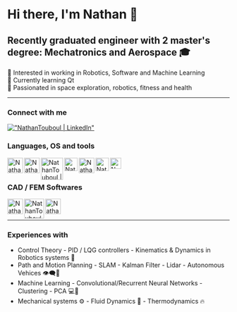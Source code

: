 # Hi there, I'm Nathan 👋

## Recently graduated engineer with 2 master's degree: Mechatronics and Aerospace 🎓


🤖 Interested in working in Robotics, Software and Machine Learning <br/>
🌱 Currently learning Qt <br/>
💪 Passionated in space exploration, robotics, fitness and health <br/>
___
### Connect with me 
[!["NathanTouboul | LinkedIn"](https://img.icons8.com/fluency/48/000000/linkedin.png)](https://www.linkedin.com/in/nathantouboul/)


### Languages, OS and tools

<img align="left" alt="NathanTouboul | Python" width="35px" src="https://img.icons8.com/fluency/48/000000/python.png"/>

<img align="left" alt="NathanTouboul | Cpp" width="35px" src="https://img.icons8.com/color/48/000000/c-plus-plus-logo.png"/>

<img align="left" alt="NathanTouboul | Linux" width="50px" src="https://linuxfoundation.org/wp-content/uploads/linux.svg
"/>
<img align="left" alt="NathanTouboul | BASH" width="30px" src="https://bashlogo.com/img/symbol/png/full_colored_dark.png
"/>
<img align="left" alt="NathanTouboul | Matlab" width="35px" src="https://img.icons8.com/fluency/48/000000/matlab.png"/>

<img align="left" alt="NathanTouboul | Git" width="30px" src="https://img.icons8.com/color/48/000000/git.png"/>

<img align="left" alt="NathanTouboul | LaTex" width="25px" src="https://cdn.worldvectorlogo.com/logos/latex.svg"/>

<br></br>


### CAD / FEM Softwares

<img align="left" alt="NathanTouboul | SolidWorks" width="35px" src="https://img.icons8.com/color/48/000000/solidworks.png"/>


<img align="left" alt="NathanTouboul | CATIA" width="45px" src="https://www.scripting4v5.com/wp-content/uploads/2012/09/DS-CATIA-Logo.png"/>

<img align="left" alt="NathanTouboul | Fusion360" width="35px" src="https://img.icons8.com/color/48/000000/autodesk-fusion-360.png"/>

<br></br>

___

### Experiences with

- Control Theory - PID / LQG controllers - Kinematics & Dynamics in  Robotics systems 🤖
- Path and Motion Planning - SLAM - Kalman Filter - Lidar - Autonomous Vehices 👁‍🗨🚗
- Machine Learning - Convolutional/Recurrent Neural Networks - Clustering - PCA 💻🌱
- Mechanical systems ⚙ - Fluid Dynamics 🌊 - Thermodynamics 🔥

[comment]: # (References)

[Linkedin]: https://www.linkedin.com/in/nathantouboul/


